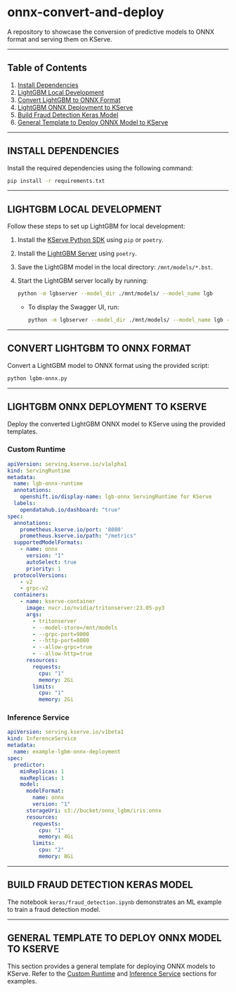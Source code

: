 # onnx-convert-and-deploy
A repository to showcase the conversion of predictive models to ONNX format and serving them on KServe.

---

## Table of Contents
1. [Install Dependencies](#install-dependencies)
2. [LightGBM Local Development](#lightgbm-local-development)
3. [Convert LightGBM to ONNX Format](#convert-lightgbm-to-onnx-format)
4. [LightGBM ONNX Deployment to KServe](#lightgbm-onnx-deployment-to-kserve)
5. [Build Fraud Detection Keras Model](#build-fraud-detection-keras-model)
6. [General Template to Deploy ONNX Model to KServe](#general-template-to-deploy-onnx-model-to-kserve)

---

## INSTALL DEPENDENCIES

Install the required dependencies using the following command:

```bash
pip install -r requirements.txt
```

---

## LIGHTGBM LOCAL DEVELOPMENT

Follow these steps to set up LightGBM for local development:

1. Install the [KServe Python SDK](https://github.com/kserve/kserve/tree/master/python/kserve) using `pip` or `poetry`.
2. Install the [LightGBM Server](https://github.com/kserve/kserve/tree/master/python/lgbserver) using `poetry`.
3. Save the LightGBM model in the local directory: `/mnt/models/*.bst`.
4. Start the LightGBM server locally by running:

   ```bash
   python -m lgbserver --model_dir ./mnt/models/ --model_name lgb
   ```

   - To display the Swagger UI, run:

     ```bash
     python -m lgbserver --model_dir ./mnt/models/ --model_name lgb --enable_docs_url True
     ```

---

## CONVERT LIGHTGBM TO ONNX FORMAT

Convert a LightGBM model to ONNX format using the provided script:

```bash
python lgbm-onnx.py
```

---

## LIGHTGBM ONNX DEPLOYMENT TO KSERVE

Deploy the converted LightGBM ONNX model to KServe using the provided templates.

### Custom Runtime

```yaml
apiVersion: serving.kserve.io/v1alpha1
kind: ServingRuntime
metadata:
  name: lgb-onnx-runtime
  annotations:
    openshift.io/display-name: lgb-onnx ServingRuntime for KServe
  labels:
    opendatahub.io/dashboard: "true"
spec:
  annotations:
    prometheus.kserve.io/port: '8080'
    prometheus.kserve.io/path: "/metrics"
  supportedModelFormats:
    - name: onnx
      version: "1"
      autoSelect: true
      priority: 1
  protocolVersions:
    - v2
    - grpc-v2
  containers:
    - name: kserve-container
      image: nvcr.io/nvidia/tritonserver:23.05-py3
      args:
        - tritonserver
        - --model-store=/mnt/models
        - --grpc-port=9000
        - --http-port=8080
        - --allow-grpc=true
        - --allow-http=true
      resources:
        requests:
          cpu: "1"
          memory: 2Gi
        limits:
          cpu: "1"
          memory: 2Gi
```

### Inference Service

```yaml
apiVersion: serving.kserve.io/v1beta1
kind: InferenceService
metadata:
  name: example-lgbm-onnx-deployment
spec:
  predictor:
    minReplicas: 1
    maxReplicas: 1
    model:
      modelFormat:
        name: onnx
        version: "1"
      storageUri: s3://bucket/onnx_lgbm/iris.onnx
      resources:
        requests:
          cpu: "1"
          memory: 4Gi
        limits:
          cpu: "2"
          memory: 8Gi
```

---

## BUILD FRAUD DETECTION KERAS MODEL

The notebook `keras/fraud_detection.ipynb` demonstrates an ML example to train a fraud detection model.

---

## GENERAL TEMPLATE TO DEPLOY ONNX MODEL TO KSERVE

This section provides a general template for deploying ONNX models to KServe. Refer to the [Custom Runtime](#custom-runtime) and [Inference Service](#inference-service) sections for examples.
